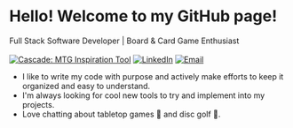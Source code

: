 # Hello! Welcome to my GitHub page!
Full Stack Software Developer | Board & Card Game Enthusiast
<br>
<br>
[![Cascade: MTG Inspiration Tool](https://img.shields.io/badge/-Cascade:%20MTG%20Inspiration%20Tool-yellow?style=for-the-badge)](https://play.google.com/store/apps/details?id=com.card_cascade)
[![LinkedIn](https://img.shields.io/badge/-LinkedIn-blue?style=for-the-badge&logo=linkedin)](https://www.linkedin.com/in/neil-hanson-125bb5122/) 
[![Email](https://img.shields.io/badge/-gmail-orange?style=for-the-badge&logo=gmail)](mailto:neilhanson.pro@gmail.com) 
<br>
  - I like to write my code with purpose and actively make efforts to keep it organized and easy to understand. <br>
  - I'm always looking for cool new tools to try and implement into my projects. <br>
  - Love chatting about tabletop games 🎲 and disc golf 🥏.<br>
